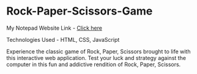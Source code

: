 <!DOCTYPE html>
<html>
<body>

<h1>Rock-Paper-Scissors-Game</h1>

<p>
  My Notepad Website Link - <a href="https://rpcgames.netlify.app/">Click here</a>
</p>

<p>Technologies Used - HTML, CSS, JavaScript</p>

<p>
Experience the classic game of Rock, Paper, Scissors brought to life with this interactive web application. Test your luck and strategy against the computer in this fun and addictive rendition of Rock, Paper, Scissors.
</p>

</body>
</html>
